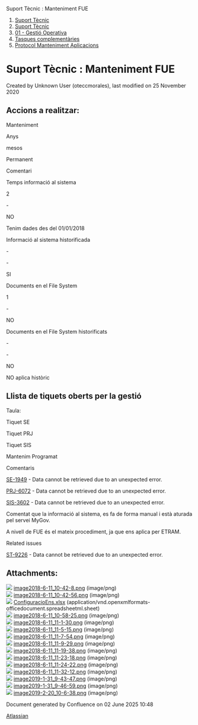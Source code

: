 Suport Tècnic : Manteniment FUE  

1.  [Suport Tècnic](index.md)
2.  [Suport Tècnic](13893782.md)
3.  [01 - Gestió Operativa](26313391.md)
4.  [Tasques complementàries](26313409.md)
5.  [Protocol Manteniment Aplicacions](Protocol-Manteniment-Aplicacions_39911467.md)

Suport Tècnic : Manteniment FUE
===============================

Created by Unknown User (oteccmorales), last modified on 25 November 2020

Accions a realitzar:
--------------------

Manteniment

Anys

mesos

Permanent

Comentari

Temps informació al sistema

2

\-

NO

Tenim dades des del 01/01/2018

Informació al sistema historificada

\-

\-

SI

  

Documents en el File System

1

\-

NO

  

Documents en el File System historificats

\-

\-

NO

NO aplica històric

Llista de tiquets oberts per la gestió
--------------------------------------

Taula:

Tiquet SE

Tiquet PRJ

Tiquet SIS

Mantenim Programat

Comentaris

[SE-1949](https://contacte.aoc.cat/browse/SE-1949?src=confmacro) - Data cannot be retrieved due to an unexpected error.

[PRJ-6072](https://contacte.aoc.cat/browse/PRJ-6072?src=confmacro) - Data cannot be retrieved due to an unexpected error.

[SIS-3602](https://contacte.aoc.cat/browse/SIS-3602?src=confmacro) - Data cannot be retrieved due to an unexpected error.

  

Comentat que la informació al sistema, es fa de forma manual i està aturada pel servei MyGov. 

A nivell de FUE és el mateix procediment, ja que ens aplica per ETRAM.

  

  

Related issues

[ST-9226](https://contacte.aoc.cat/browse/ST-9226?src=confmacro) - Data cannot be retrieved due to an unexpected error.

  

Attachments:
------------

![](images/icons/bullet_blue.gif) [image2018-6-11\_10-42-8.png](attachments/41517328/41517329.png) (image/png)  
![](images/icons/bullet_blue.gif) [image2018-6-11\_10-42-56.png](attachments/41517328/41517330.png) (image/png)  
![](images/icons/bullet_blue.gif) [ConfiguracioEns.xlsx](attachments/41517328/41517331.xlsx) (application/vnd.openxmlformats-officedocument.spreadsheetml.sheet)  
![](images/icons/bullet_blue.gif) [image2018-6-11\_10-58-25.png](attachments/41517328/41517332.png) (image/png)  
![](images/icons/bullet_blue.gif) [image2018-6-11\_11-1-30.png](attachments/41517328/41517333.png) (image/png)  
![](images/icons/bullet_blue.gif) [image2018-6-11\_11-5-15.png](attachments/41517328/41517334.png) (image/png)  
![](images/icons/bullet_blue.gif) [image2018-6-11\_11-7-54.png](attachments/41517328/41517335.png) (image/png)  
![](images/icons/bullet_blue.gif) [image2018-6-11\_11-9-29.png](attachments/41517328/41517336.png) (image/png)  
![](images/icons/bullet_blue.gif) [image2018-6-11\_11-19-38.png](attachments/41517328/41517337.png) (image/png)  
![](images/icons/bullet_blue.gif) [image2018-6-11\_11-23-18.png](attachments/41517328/41517338.png) (image/png)  
![](images/icons/bullet_blue.gif) [image2018-6-11\_11-24-22.png](attachments/41517328/41517339.png) (image/png)  
![](images/icons/bullet_blue.gif) [image2018-6-11\_11-32-12.png](attachments/41517328/41517340.png) (image/png)  
![](images/icons/bullet_blue.gif) [image2019-1-31\_9-43-47.png](attachments/41517328/41517341.png) (image/png)  
![](images/icons/bullet_blue.gif) [image2019-1-31\_9-46-59.png](attachments/41517328/41517342.png) (image/png)  
![](images/icons/bullet_blue.gif) [image2019-2-20\_10-6-38.png](attachments/41517328/41517343.png) (image/png)  

Document generated by Confluence on 02 June 2025 10:48

[Atlassian](http://www.atlassian.com/)